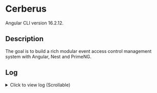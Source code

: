 # Cerberus

Angular CLI version 16.2.12.

## Description

The goal is to build a rich modular event access control management system with Angular, Nest and PrimeNG.

## Log

<details>
<summary>Click to view log (Scrollable)</summary>

```

test
1
2
3
4
5
6
7
8

```

</details>

